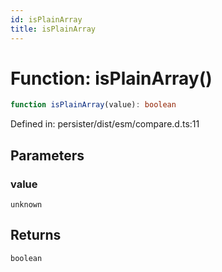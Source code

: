 ```yaml
---
id: isPlainArray
title: isPlainArray
---
```


<!-- DO NOT EDIT: this page is autogenerated from the type comments -->

# Function: isPlainArray()

```ts
function isPlainArray(value): boolean
```

Defined in: persister/dist/esm/compare.d.ts:11

## Parameters

### value

`unknown`

## Returns

`boolean`
